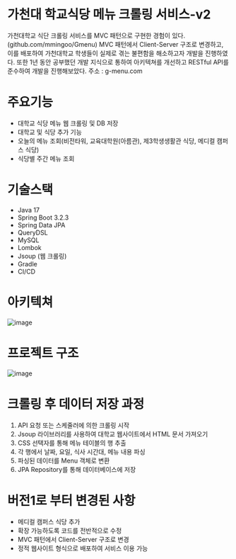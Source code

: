 # 가천대 학교식당 메뉴 크롤링 서비스-v2
가천대학교 식단 크롤링 서비스를 MVC 패턴으로 구현한 경험이 있다. (github.com/mmingoo/Gmenu) MVC 패턴에서 Client-Server 구조로 변경하고, 이를 배포하여 가천대학교 학생들이 실제로 겪는 불편함을 해소하고자 개발을 진행하였다. 또한 1년 동안 공부했던 개발 지식으로 통하여 아키텍쳐를 개선하고 RESTful API를 준수하여 개발을 진행해보았다.
주소 : g-menu.com


# 주요기능
- 대학교 식당 메뉴 웹 크롤링 및 DB 저장
- 대학교 및 식당 추가 기능
- 오늘의 메뉴 조회(비전타워, 교육대학원(아름관), 제3학생생활관 식당, 메디컬 캠퍼스 식당)
- 식당별 주간 메뉴 조회
  

# 기술스택
- Java 17
- Spring Boot 3.2.3
- Spring Data JPA
- QueryDSL
- MySQL
- Lombok
- Jsoup (웹 크롤링)
- Gradle
- CI/CD


# 아키텍쳐
![image](https://github.com/user-attachments/assets/a5778eab-8957-4a84-bda1-103f726e2e82)



# 프로젝트 구조
![image](https://github.com/user-attachments/assets/c29237b6-2b89-4a13-8f6c-0d2eab08fe4c)




# 크롤링 후 데이터 저장 과정
1. API 요청 또는 스케줄러에 의한 크롤링 시작
2. Jsoup 라이브러리를 사용하여 대학교 웹사이트에서 HTML 문서 가져오기
3. CSS 선택자를 통해 메뉴 테이블의 행 추출
4. 각 행에서 날짜, 요일, 식사 시간대, 메뉴 내용 파싱
5. 파싱된 데이터를 Menu 객체로 변환
6. JPA Repository를 통해 데이터베이스에 저장


# 버전1로 부터 변경된 사항
- 메디컬 캠퍼스 식당 추가
- 확장 가능하도록 코드를 전반적으로 수정
- MVC 패턴에서 Client-Server 구조로 변경
- 정적 웹사이트 형식으로 배포하여 서비스 이용 가능

